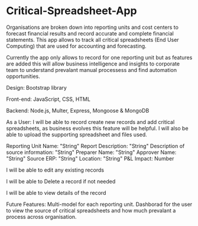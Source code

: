 # Critical-Spreadsheet-App
Organisations are broken down into reporting units and cost centers to forecast financial results and record accurate and complete financial statements. This app allows to track all critical spreadsheets (End User Computing) that are used for accounting and forecasting. 

Currently the app only allows to record for one reporting unit but as features are added this will allow business intelligence and insights to corporate team to understand prevalant manual processess and find automation opportunities.

Design:
Bootstrap library

Front-end:
JavaScript, CSS, HTML

Backend:
Node.js, Multer, Express, Mongoose & MongoDB

As a User:
I will be able to record create new records and add critical spreadsheets, as business evolves this feature will be helpful. I will also be able to upload the supporting spreadsheet and files used.

Reporting Unit Name: "String"
Report Description: "String"
Description of source information: "String"
Preparer Name: "String"
Approver Name: "String"
Source ERP: "String"
Location: "String"
P&L Impact: Number

I will be able to edit any existing records

I will be able to Delete a record if not needed

I will be able to view details of the record

Future Features:
Multi-model for each reporting unit. Dashborad for the user to view the source of critical spreadsheets and how much prevalant a process across organisation.